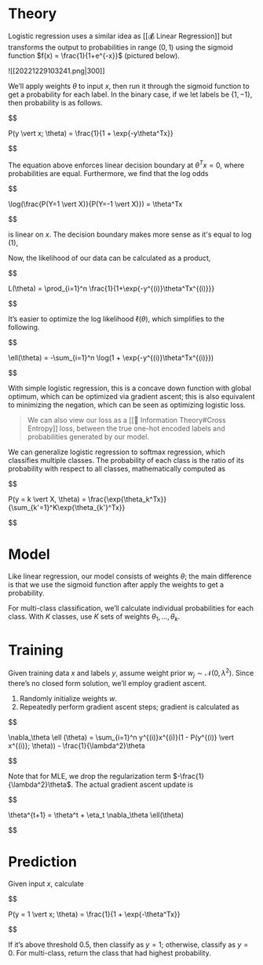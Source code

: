 

# Theory
Logistic regression uses a similar idea as [[💰 Linear Regression]] but transforms the output to probabilities in range $(0, 1)$ using the sigmoid function $f(x) = \frac{1}{1+e^{-x}}$ (pictured below).

![[20221229103241.png|300]]

We’ll apply weights $\theta$ to input $x$, then run it through the sigmoid function to get a probability for each label. In the binary case, if we let labels be $\{1, -1\}$, then probability is as follows.

$$

 P(y \vert x; \theta) = \frac{1}{1 + \exp\{-y\theta^Tx\}} 

$$

The equation above enforces linear decision boundary at $\theta^Tx = 0$, where probabilities are equal. Furthermore, we find that the log odds 

$$

\log(\frac{P(Y=1 \vert X)}{P(Y=-1 \vert X)}) = \theta^Tx

$$

is linear on $x$. The decision boundary makes more sense as it's equal to $\log(1)$, 

Now, the likelihood of our data can be calculated as a product, 

$$

L(\theta) = \prod_{i=1}^n \frac{1}{1+\exp\{-y^{(i)}\theta^Tx^{(i)}\}}

$$

It’s easier to optimize the log likelihood $\ell(\theta)$, which simplifies to the following.

$$

 \ell(\theta) = -\sum_{i=1}^n \log(1 + \exp\{-y^{(i)}\theta^Tx^{(i)}\}) 

$$

With simple logistic regression, this is a concave down function with global optimum, which can be optimized via gradient ascent; this is also equivalent to minimizing the negation, which can be seen as optimizing logistic loss.

> We can also view our loss as a [[🧮 Information Theory#Cross Entropy]] loss, between the true one-hot encoded labels and probabilities generated by our model.

We can generalize logistic regression to softmax regression, which classifies multiple classes. The probability of each class is the ratio of its probability with respect to all classes, mathematically computed as 

$$

P(y = k \vert X, \theta) = \frac{\exp\{\theta_k^Tx\}}{\sum_{k'=1}^K\exp\{\theta_{k'}^Tx\}}

$$

# Model
Like linear regression, our model consists of weights $\theta$; the main difference is that we use the sigmoid function after apply the weights to get a probability.

For multi-class classification, we’ll calculate individual probabilities for each class. With $K$ classes, use $K$ sets of weights $\theta_1, \ldots, \theta_k$.

# Training
Given training data $x$ and labels $y$, assume weight prior $w_j \sim \mathcal{N}(0, \lambda^2)$. Since there’s no closed form solution, we’ll employ gradient ascent.
1. Randomly initialize weights $w$.
2. Repeatedly perform gradient ascent steps; gradient is calculated as 

$$

\nabla_\theta \ell (\theta) = \sum_{i=1}^n y^{(i)}x^{(i)}(1 - P(y^{(i)} \vert x^{(i)}; \theta)) - \frac{1}{\lambda^2}\theta

$$

 Note that for MLE, we drop the regularization term $-\frac{1}{\lambda^2}\theta$. The actual gradient ascent update is 

$$

\theta^{t+1} = \theta^t + \eta_t \nabla_\theta \ell(\theta)

$$

# Prediction
Given input $x$, calculate 

$$

P(y = 1 \vert x; \theta) = \frac{1}{1 + \exp\{-\theta^Tx\}}

$$

If it’s above threshold $0.5$, then classify as $y = 1$; otherwise, classify as $y = 0$. For multi-class, return the class that had highest probability.


